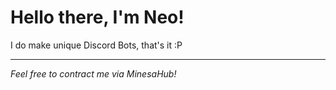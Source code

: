 # Hello there, I'm Neo!
I do make unique Discord Bots, that's it :P
<hr>

<i>Feel free to contract me via MinesaHub!</i>
